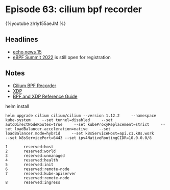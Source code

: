 # Episode 63: cilium bpf recorder

{%youtube zh1y155aeJM %} 

## Headlines

- [echo news 15](https://isogo.to/echo-news-15)
- [eBPF Summit 2022](https://ebpf.io/summit-2022) is still open for registration

## Notes

- [Cilium BPF Recorder](https://docs.cilium.io/en/v1.12/cmdref/cilium_bpf_recorder/)
- [XDP](https://xdp-project.net)
- [BPF and XDP Reference Guide](https://docs.cilium.io/en/v1.12/bpf/#bpf-guide)


helm install 
```
helm upgrade cilium cilium/cilium --version 1.12.2     --namespace kube-system     --set tunnel=disabled     --set autoDirectNodeRoutes=true     --set kubeProxyReplacement=strict     --set loadBalancer.acceleration=native     --set loadBalancer.mode=hybrid     --set k8sServiceHost=api.c1.k8s.work     --set k8sServicePort=6443 --set ipv4NativeRoutingCIDR=10.0.0.0/8 
```


```
1       reserved:host
2       reserved:world
3       reserved:unmanaged
4       reserved:health
5       reserved:init
6       reserved:remote-node
7       reserved:kube-apiserver
        reserved:remote-node
8       reserved:ingress
```
